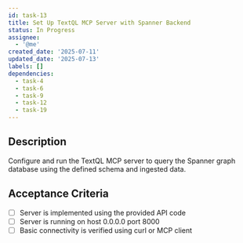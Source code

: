 ```yaml
---
id: task-13
title: Set Up TextQL MCP Server with Spanner Backend
status: In Progress
assignee:
  - '@me'
created_date: '2025-07-11'
updated_date: '2025-07-13'
labels: []
dependencies:
  - task-4
  - task-6
  - task-9
  - task-12
  - task-19
---
```


## Description

Configure and run the TextQL MCP server to query the Spanner graph database using the defined schema and ingested data.

## Acceptance Criteria

- [ ] Server is implemented using the provided API code
- [ ] Server is running on host 0.0.0.0 port 8000
- [ ] Basic connectivity is verified using curl or MCP client
